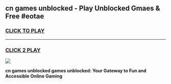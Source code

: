 
## cn games unblocked - Play Unblocked Gmaes & Free #eotae
<h3>
<a href="https://premium.freeplayer.one?title=cn_games_unblocked&ref=01M">CLICK TO PLAY</a></h3>
<hr>

<h3>
<a href="https://premium.freeplayer.one?title=cn_games_unblocked&ref=01M">CLICK 2 PLAY</a>
  
</h3>

<a href="https://premium.freeplayer.one?title=cn_games_unblocked&ref=01M"><img src="https://clearcache.store/games.png"></a>


**cn games unblocked games unblocked: Your Gateway to Fun and Accessible Online Gaming**

